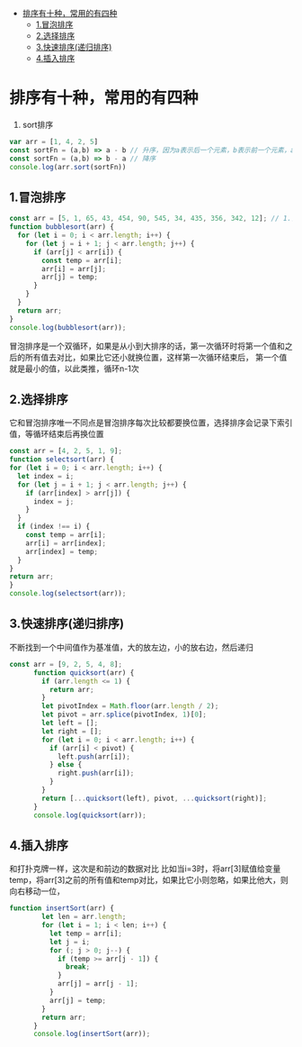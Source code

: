 - [排序有十种，常用的有四种](#排序有十种常用的有四种)
  - [1.冒泡排序](#1冒泡排序)
  - [2.选择排序](#2选择排序)
  - [3.快速排序(递归排序)](#3快速排序递归排序)
  - [4.插入排序](#4插入排序)


# 排序有十种，常用的有四种

1. sort排序  

```javascript
var arr = [1, 4, 2, 5]
const sortFn = (a,b) => a - b // 升序，因为a表示后一个元素，b表示前一个元素，a - b大于0不就是升序吗
const sortFn = (a,b) => b - a // 降序
console.log(arr.sort(sortFn))
```

 ## 1.冒泡排序

```javascript
const arr = [5, 1, 65, 43, 454, 90, 545, 34, 435, 356, 342, 12]; // 1.冒泡排序
function bubblesort(arr) {
  for (let i = 0; i < arr.length; i++) {
    for (let j = i + 1; j < arr.length; j++) {
      if (arr[j] < arr[i]) {
        const temp = arr[i];
        arr[i] = arr[j];
        arr[j] = temp;
      }
    }
  }
  return arr;
}
console.log(bubblesort(arr));
```

冒泡排序是一个双循环，如果是从小到大排序的话，第一次循环时将第一个值和之后的所有值去对比，如果比它还小就换位置，这样第一次循环结束后，
第一个值就是最小的值，以此类推，循环n-1次

 ## 2.选择排序
它和冒泡排序唯一不同点是冒泡排序每次比较都要换位置，选择排序会记录下索引值，等循环结束后再换位置
```javascript
const arr = [4, 2, 5, 1, 9];
function selectsort(arr) {
for (let i = 0; i < arr.length; i++) {
  let index = i;
  for (let j = i + 1; j < arr.length; j++) {
    if (arr[index] > arr[j]) {
      index = j;
    }
  }
  if (index !== i) {
    const temp = arr[i];
    arr[i] = arr[index];
    arr[index] = temp;
  }
}
return arr;
}
console.log(selectsort(arr));
```
 ## 3.快速排序(递归排序)
不断找到一个中间值作为基准值，大的放左边，小的放右边，然后递归

```javascript
const arr = [9, 2, 5, 4, 8];
      function quicksort(arr) {
        if (arr.length <= 1) {
          return arr;
        }
        let pivotIndex = Math.floor(arr.length / 2);
        let pivot = arr.splice(pivotIndex, 1)[0];
        let left = [];
        let right = [];
        for (let i = 0; i < arr.length; i++) {
          if (arr[i] < pivot) {
            left.push(arr[i]);
          } else {
            right.push(arr[i]);
          }
        }
        return [...quicksort(left), pivot, ...quicksort(right)];
      }
      console.log(quicksort(arr));
```
 ## 4.插入排序
和打扑克牌一样，这次是和前边的数据对比
比如当i=3时，将arr[3]赋值给变量temp，将arr[3]之前的所有值和temp对比，如果比它小则忽略，如果比他大，则向右移动一位，
```javascript
function insertSort(arr) {
        let len = arr.length;
        for (let i = 1; i < len; i++) {
          let temp = arr[i];
          let j = i;
          for (; j > 0; j--) {
            if (temp >= arr[j - 1]) {
              break;
            }
            arr[j] = arr[j - 1];
          }
          arr[j] = temp;
        }
        return arr;
      }
      console.log(insertSort(arr));
```


